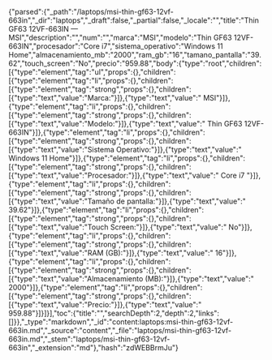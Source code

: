 {"parsed":{"_path":"/laptops/msi-thin-gf63-12vf-663in","_dir":"laptops","_draft":false,"_partial":false,"_locale":"","title":"Thin GF63 12VF-663IN — MSI","description":"","num":"","marca":"MSI","modelo":"Thin GF63 12VF-663IN","procesador":"Core i7","sistema_operativo":"Windows 11 Home","almacenamiento_mb":"2000","ram_gb":"16","tamano_pantalla":"39.62","touch_screen":"No","precio":"959.88","body":{"type":"root","children":[{"type":"element","tag":"ul","props":{},"children":[{"type":"element","tag":"li","props":{},"children":[{"type":"element","tag":"strong","props":{},"children":[{"type":"text","value":"Marca:"}]},{"type":"text","value":" MSI"}]},{"type":"element","tag":"li","props":{},"children":[{"type":"element","tag":"strong","props":{},"children":[{"type":"text","value":"Modelo:"}]},{"type":"text","value":" Thin GF63 12VF-663IN"}]},{"type":"element","tag":"li","props":{},"children":[{"type":"element","tag":"strong","props":{},"children":[{"type":"text","value":"Sistema Operativo:"}]},{"type":"text","value":" Windows 11 Home"}]},{"type":"element","tag":"li","props":{},"children":[{"type":"element","tag":"strong","props":{},"children":[{"type":"text","value":"Procesador:"}]},{"type":"text","value":" Core i7 "}]},{"type":"element","tag":"li","props":{},"children":[{"type":"element","tag":"strong","props":{},"children":[{"type":"text","value":"Tamaño de pantalla:"}]},{"type":"text","value":" 39.62"}]},{"type":"element","tag":"li","props":{},"children":[{"type":"element","tag":"strong","props":{},"children":[{"type":"text","value":"Touch Screen:"}]},{"type":"text","value":" No"}]},{"type":"element","tag":"li","props":{},"children":[{"type":"element","tag":"strong","props":{},"children":[{"type":"text","value":"RAM (GB):"}]},{"type":"text","value":" 16"}]},{"type":"element","tag":"li","props":{},"children":[{"type":"element","tag":"strong","props":{},"children":[{"type":"text","value":"Almacenamiento (MB):"}]},{"type":"text","value":" 2000"}]},{"type":"element","tag":"li","props":{},"children":[{"type":"element","tag":"strong","props":{},"children":[{"type":"text","value":"Precio:"}]},{"type":"text","value":" 959.88"}]}]}],"toc":{"title":"","searchDepth":2,"depth":2,"links":[]}},"_type":"markdown","_id":"content:laptops:msi-thin-gf63-12vf-663in.md","_source":"content","_file":"laptops/msi-thin-gf63-12vf-663in.md","_stem":"laptops/msi-thin-gf63-12vf-663in","_extension":"md"},"hash":"zdWEBBrmJu"}